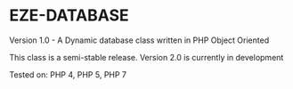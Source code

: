 # EZE-DATABASE
Version 1.0 - A Dynamic database class written in PHP
Object Oriented

This class is a semi-stable release. Version 2.0 is currently in development

Tested on: PHP 4, PHP 5, PHP 7
